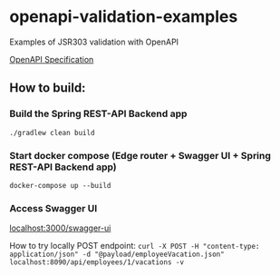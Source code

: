 # openapi-validation-examples
Examples of JSR303 validation with OpenAPI

[OpenAPI Specification](https://swagger.io/docs/specification/about/)

## How to build:
### Build the Spring REST-API Backend app
`./gradlew clean build`

### Start docker compose (Edge router + Swagger UI + Spring REST-API Backend app)
`docker-compose up --build`

### Access Swagger UI
[localhost:3000/swagger-ui](localhost:3000/swagger-ui)

How to try locally POST endpoint:
`curl -X POST -H "content-type: application/json" -d "@payload/employeeVacation.json" localhost:8090/api/employees/1/vacations -v`